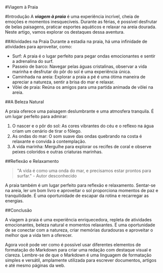#Viagem à Praia

#Introdução
A _**viagem à praia**_ é uma experiência incrível, cheia de emoções e momentos inesquecíveis. Durante as férias, é possível desfrutar de belas paisagens, praticar esportes aquáticos e relaxar na areia dourada. Neste artigo, vamos explorar os destaques dessa aventura.

##Atividades na Praia
Durante a estadia na praia, há uma infinidade de atividades para aproveitar, como:

- Surf: A praia é o lugar perfeito para pegar ondas emocionantes e sentir a adrenalina do surf.
- Passeio de barco: Navegar pelas águas cristalinas, observar a vida marinha e desfrutar do pôr do sol é uma experiência única.
- Caminhada na areia: Explorar a praia a pé é uma ótima maneira de apreciar a natureza, sentir a brisa do mar e relaxar.
- Vôlei de praia: Reúna os amigos para uma partida animada de vôlei na areia.

##A Beleza Natural

A praia oferece uma paisagem deslumbrante e uma atmosfera tranquila. É um lugar perfeito para admirar:

1. O nascer e o pôr do sol: As cores vibrantes do céu e o reflexo na água criam um cenário de tirar o fôlego.
2. As ondas do mar: O som suave das ondas quebrando na costa é relaxante e convida à contemplação.
3. A vida marinha: Mergulhe para explorar os recifes de coral e observe peixes coloridos e outras criaturas marinhas.

##Reflexão e Relaxamento

>"A vida é como uma onda do mar, e precisamos estar prontos para surfar." - Autor desconhecido

A praia também é um lugar perfeito para reflexão e relaxamento. Sentar-se na areia, ler um bom livro e aproveitar o sol proporciona momentos de paz e tranquilidade. É uma oportunidade de escapar da rotina e recarregar as energias.

##Conclusão


A viagem à praia é uma experiência enriquecedora, repleta de atividades emocionantes, beleza natural e momentos relaxantes. É uma oportunidade de se conectar com a natureza, criar memórias duradouras e aproveitar o melhor que a vida tem a oferecer.

Agora você pode ver como é possível usar diferentes elementos de formatação do Markdown para criar uma redação com destaque visual e clareza. Lembre-se de que o Markdown é uma linguagem de formatação simples e versátil, amplamente utilizada para escrever documentos, artigos e até mesmo páginas da web.
